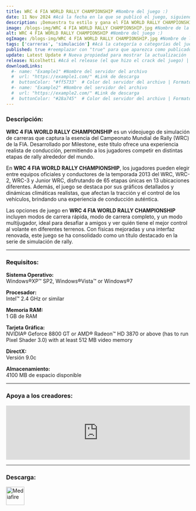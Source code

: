 ```yaml
---
title: WRC 4 FIA WORLD RALLY CHAMPIONSHIP #Nombre del juego :)
date: 11 Nov 2024 #Acá la fecha en la que se publicó el juego, siguiendo este formato: Dia "30", Mes "Oct", Año "2024" = como debe quedar: 30 Oct 2024
description: ¡Demuestra tu estilo y gana el FIA WORLD RALLY CHAMPIONSHIP de la temporada 2013! Experimenta la temporada de FIA World Rally Championship 2013 con los conductores, coches y circuitos de los campeonatos de WRC, WRC 2, WRC 3 y Junior WRC #Acá una mini descripción del juego
image: /blogs-img/WRC 4 FIA WORLD RALLY CHAMPIONSHIP.jpg #Nombre de la imagen, por lo general es exactamente el mismo nombre que el juego excluyendo lo ":" (Dos puntos)
alt: WRC 4 FIA WORLD RALLY CHAMPIONSHIP #Nombre del juego :)
ogImage: /blogs-img/WRC 4 FIA WORLD RALLY CHAMPIONSHIP.jpg #Nombre de la imagen, por lo general es exactamente el mismo nombre que el juego excluyendo lo ":" (Dos puntos)
tags: ['carreras', 'simulación'] #Acá la categoría o categorías del juego, si es más de una se coloca en este formato: ['categoría1', 'categoría2']
published: true #reemplazar con "true" para que aparezca como publicado
update: Latest Update # Nueva propiedad para mostrar la actualización | Formato: v1.0.0
release: Nicolhetti #Acá el release (el que hizo el crack del juego) | Formato: Nicolhetti
downloadLinks:
  #- name: "Example1" #Nombre del servidor del archivo
  #  url: "https://example1.com/" #Link de descarga
  #  buttonColor: "#ff5733"  # Color del servidor del archivo | Formato hexadecimal | MediaFire: #0171F0 | Buzzheavier: #FF6600 |
  #- name: "Example2" #Nombre del servidor del archivo
  #  url: "https://example2.com/" #Link de descarga
  #  buttonColor: "#28a745"  # Color del servidor del archivo | Formato hexadecimal | MediaFire: #0171F0 | Buzzheavier: #FF6600 |
---
```


<!--En VSCode seleccionando una palabra, por ejemplo: "WRC 4 FIA WORLD RALLY CHAMPIONSHIP" y apretando Ctrl+F2 se seleccionan todas las palabras iguales-->

### Descripción:
**WRC 4 FIA WORLD RALLY CHAMPIONSHIP** es un videojuego de simulación de carreras que captura la esencia del Campeonato Mundial de Rally (WRC) de la FIA. Desarrollado por Milestone, este título ofrece una experiencia realista de conducción, permitiendo a los jugadores competir en distintas etapas de rally alrededor del mundo. 

En **WRC 4 FIA WORLD RALLY CHAMPIONSHIP**, los jugadores pueden elegir entre equipos oficiales y conductores de la temporada 2013 del WRC, WRC-2, WRC-3 y Junior WRC, disfrutando de 65 etapas únicas en 13 ubicaciones diferentes. Además, el juego se destaca por sus gráficos detallados y dinámicas climáticas realistas, que afectan la tracción y el control de los vehículos, brindando una experiencia de conducción auténtica.

Las opciones de juego en **WRC 4 FIA WORLD RALLY CHAMPIONSHIP** incluyen modos de carrera rápida, modo de carrera completo, y un modo multijugador, ideal para desafiar a amigos y ver quién tiene el mejor control al volante en diferentes terrenos. Con físicas mejoradas y una interfaz renovada, este juego se ha consolidado como un título destacado en la serie de simulación de rally.
<!--Prompt para Chat-GPT: Hazme una descripción para el juego "WRC 4 FIA WORLD RALLY CHAMPIONSHIP" y cada que menciones "WRC 4 FIA WORLD RALLY CHAMPIONSHIP" ponlo en negrita -->

---

### Requisitos:
**Sistema Operativo:**  
Windows®XP™ SP2, Windows®Vista™ or Windows®7

**Procesador:**  
Intel™ 2.4 GHz or similar

**Memoria RAM:**  
1 GB de RAM

**Tarjeta Gráfica:**  
NVIDIA® Geforce 8800 GT or AMD® Radeon™ HD 3870 or above (has to run Pixel Shader 3.0) with at least 512 MB video memory

**DirectX:**  
Versión 9.0c

**Almacenamiento:**  
4100 MB de espacio disponible

<!--Si falta o sobra un requisito se quita o se agrega manteniendo el mismo formato-->

---

### Apoya a los creadores:
<iframe src="https://store.steampowered.com/widget/256330/" frameborder="0" style="background-color: transparent; width: 100% !important; aspect-ratio: 646 / 190;"></iframe>

<!--Reemplazar los numeros (AppID) del juego (en este caso 2668510) por el numero (AppID) correspondiente con el juego a publicar-->
<!--El AppID se encuentra en la URL del Juego en Steam-->

---

### Descarga:

[<img src="https://gist.github.com/cxmeel/0dbc95191f239b631c3874f4ccf114e2/raw/download.svg" alt="Mediafire" height="50" />](https://www.mediafire.com/file/egem5ab6b1bqdzv/WRC_4.zip/file)

<!-- # se debe reemplazar por el link de descarga-->

<!--NOMBRE-DEL-SERVICIO se debe reemplazar por el servicio donde está subido el juego-->